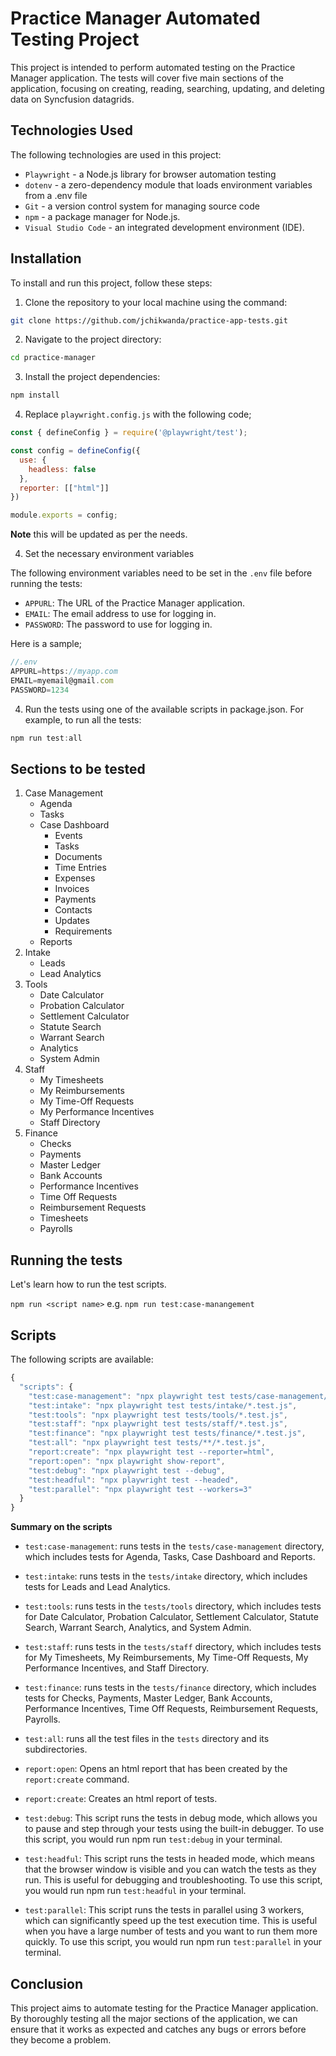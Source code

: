 # Practice Manager Automated Testing Project

This project is intended to perform automated testing on the Practice Manager application. The tests will cover five main sections of the application, focusing on creating, reading, searching, updating, and deleting data on Syncfusion datagrids.

## Technologies Used

The following technologies are used in this project:

- `Playwright` - a Node.js library for browser automation testing
- `dotenv` - a zero-dependency module that loads environment variables from a .env file
- `Git` - a version control system for managing source code
- `npm` - a package manager for Node.js.
- `Visual Studio Code` - an integrated development environment (IDE).

## Installation

To install and run this project, follow these steps:

1. Clone the repository to your local machine using the command:

```bash
git clone https://github.com/jchikwanda/practice-app-tests.git
```

2. Navigate to the project directory:

```bash
cd practice-manager
```

3. Install the project dependencies:

```bash
npm install
```

4. Replace `playwright.config.js` with the following code;

```js
const { defineConfig } = require('@playwright/test');

const config = defineConfig({
  use: {
    headless: false
  },
  reporter: [["html"]]
})

module.exports = config;
```

**Note** this will be updated as per the needs.

4. Set the necessary environment variables

The following environment variables need to be set in the ```.env``` file before running the tests:

- `APPURL`: The URL of the Practice Manager application.
- `EMAIL`: The email address to use for logging in.
- `PASSWORD`: The password to use for logging in.

Here is a sample;

```js
//.env
APPURL=https://myapp.com
EMAIL=myemail@gmail.com
PASSWORD=1234
```

4. Run the tests using one of the available scripts in package.json. For example, to run all the tests:

```js
npm run test:all
```

## Sections to be tested

1. Case Management
    - Agenda
    - Tasks
    - Case Dashboard
        - Events
        - Tasks
        - Documents
        - Time Entries
        - Expenses
        - Invoices
        - Payments
        - Contacts
        - Updates
        - Requirements
    - Reports
2. Intake
    - Leads
    - Lead Analytics
3. Tools
    - Date Calculator
    - Probation Calculator
    - Settlement Calculator
    - Statute Search
    - Warrant Search
    - Analytics
    - System Admin
4. Staff
    - My Timesheets
    - My Reimbursements
    - My Time-Off Requests
    - My Performance Incentives
    - Staff Directory
5. Finance
    - Checks
    - Payments
    - Master Ledger
    - Bank Accounts
    - Performance Incentives
    - Time Off Requests
    - Reimbursement Requests
    - Timesheets
    - Payrolls

## Running the tests

Let's learn how to run the test scripts.

`npm run <script name>` e.g. `npm run test:case-manangement`

## Scripts

The following scripts are available:

```js
{
  "scripts": {
    "test:case-management": "npx playwright test tests/case-management/*.test.js",
    "test:intake": "npx playwright test tests/intake/*.test.js",
    "test:tools": "npx playwright test tests/tools/*.test.js",
    "test:staff": "npx playwright test tests/staff/*.test.js",
    "test:finance": "npx playwright test tests/finance/*.test.js",
    "test:all": "npx playwright test tests/**/*.test.js",
    "report:create": "npx playwright test --reporter=html",
    "report:open": "npx playwright show-report",
    "test:debug": "npx playwright test --debug",
    "test:headful": "npx playwright test --headed",
    "test:parallel": "npx playwright test --workers=3"
  }
}
```

**Summary on the scripts**

- `test:case-management`: runs tests in the `tests/case-management` directory, which includes tests for Agenda, Tasks, Case Dashboard and Reports.
- `test:intake`: runs tests in the `tests/intake` directory, which includes tests for Leads and Lead Analytics.
- `test:tools`: runs tests in the `tests/tools` directory, which includes tests for Date Calculator, Probation Calculator, Settlement Calculator, Statute Search, Warrant Search, Analytics, and System Admin.
- `test:staff`: runs tests in the `tests/staff` directory, which includes tests for My Timesheets, My Reimbursements, My Time-Off Requests, My Performance Incentives, and Staff Directory.
- `test:finance`: runs tests in the `tests/finance` directory, which includes tests for Checks, Payments, Master Ledger, Bank Accounts, Performance Incentives, Time Off Requests, Reimbursement Requests, Payrolls.
- `test:all`: runs all the test files in the `tests` directory and its subdirectories.
- `report:open`: Opens an html report that has been created by the `report:create` command.
- `report:create`: Creates an html report of tests.
- `test:debug`: This script runs the tests in debug mode, which allows you to pause and step through your tests using the built-in debugger. To use this script, you would run npm run `test:debug` in your terminal.

- `test:headful`: This script runs the tests in headed mode, which means that the browser window is visible and you can watch the tests as they run. This is useful for debugging and troubleshooting. To use this script, you would run npm run `test:headful` in your terminal.

- `test:parallel`: This script runs the tests in parallel using 3 workers, which can significantly speed up the test execution time. This is useful when you have a large number of tests and you want to run them more quickly. To use this script, you would run npm run `test:parallel` in your terminal.

## Conclusion

This project aims to automate testing for the Practice Manager application. By thoroughly testing all the major sections of the application, we can ensure that it works as expected and catches any bugs or errors before they become a problem.

